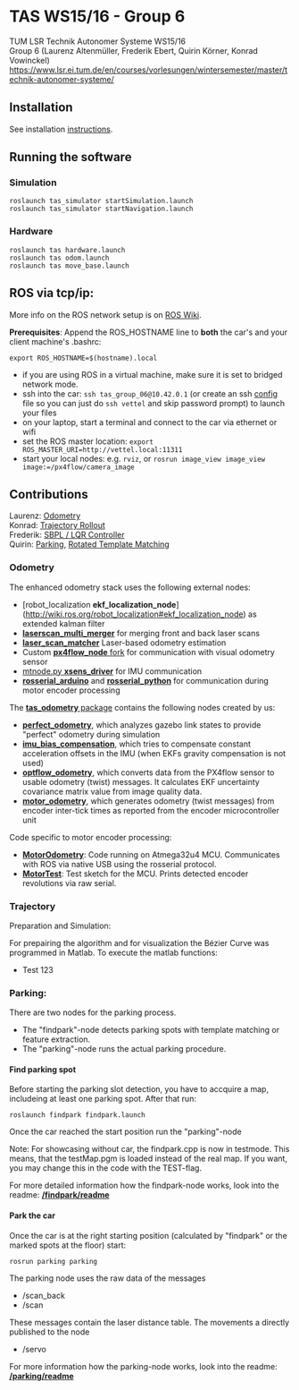 # TAS WS15/16 - Group 6
TUM LSR Technik Autonomer Systeme WS15/16  
Group 6 (Laurenz Altenmüller, Frederik Ebert, Quirin Körner, Konrad Vowinckel)  
https://www.lsr.ei.tum.de/en/courses/vorlesungen/wintersemester/master/technik-autonomer-systeme/

## Installation
See installation [instructions](INSTALL.md).

## Running the software

### Simulation
```
roslaunch tas_simulator startSimulation.launch
roslaunch tas_simulator startNavigation.launch
```

### Hardware
```
roslaunch tas hardware.launch
roslaunch tas odom.launch
roslaunch tas move_base.launch
```

## ROS via tcp/ip:
More info on the ROS network setup is on [ROS Wiki](http://wiki.ros.org/ROS/NetworkSetup).

__Prerequisites__: Append the ROS_HOSTNAME line to __both__ the car's and your client machine's .bashrc:  
```
export ROS_HOSTNAME=$(hostname).local
```

 * if you are using ROS in a virtual machine, make sure it is set to bridged network mode.
 * ssh into the car: `ssh tas_group_06@10.42.0.1` (or create an ssh [config](http://nerderati.com/2011/03/17/simplify-your-life-with-an-ssh-config-file/) file so you can just do `ssh vettel` and skip password prompt) to launch your files
 * on your laptop, start a terminal and connect to the car via ethernet or wifi
 * set the ROS master location: `export ROS_MASTER_URI=http://vettel.local:11311`
 * start your local nodes: e.g. `rviz`, or `rosrun image_view image_view image:=/px4flow/camera_image`
 
## Contributions
Laurenz: [Odometry](#odometry)  
Konrad: [Trajectory Rollout](#trajectory)  
Frederik: [SBPL / LQR Controller](#)  
Quirin: [Parking](#parking), [Rotated Template Matching](#)

### Odometry
The enhanced odometry stack uses the following external nodes:
 * [robot_localization __ekf_localization_node__] (http://wiki.ros.org/robot_localization#ekf_localization_node) as extended kalman filter
 * [__laserscan_multi_merger__](https://github.com/iralabdisco/ira_laser_tools) for merging front and back laser scans
 * [__laser_scan_matcher__](http://wiki.ros.org/laser_scan_matcher) Laser-based odometry estimation
 * Custom [__px4flow_node__ fork](https://github.com/lalten/px-ros-pkg) for communication with visual odometry sensor
 * [mtnode.py __xsens_driver__](http://wiki.ros.org/xsens_driver) for IMU communication
 * [__rosserial_arduino__](http://wiki.ros.org/rosserial_arduino) and [__rosserial_python__](http://wiki.ros.org/rosserial_python) for communication during motor encoder processing

The [__tas_odometry__ package](/tas_odometry/package.xml) contains the following nodes created by us:
 * [__perfect_odometry__](/tas_odometry/src/imu_bias_compensation.cpp), which analyzes gazebo link states to provide "perfect" odometry during simulation
 * [__imu_bias_compensation__](/tas_odometry/src/imu_bias_compensation.cpp), which tries to compensate constant acceleration offsets in the IMU (when EKFs gravity compensation is not used)
 * [__optflow_odometry__](/tas_odometry/src/optflow_odometry.cpp), which converts data from the PX4flow sensor to usable odometry (twist) messages. It calculates EKF uncertainty covariance matrix value from image quality data.
 * [__motor_odometry__](/tas_odometry/src/motor_odometry.cpp), which generates odometry (twist messages) from encoder inter-tick times as reported from the encoder microcontroller unit

Code specific to motor encoder processing:
 * [__MotorOdometry__](/Arduino/MotorOdometry/MotorOdometry.ino): Code running on Atmega32u4 MCU. Communicates with ROS via native USB using the rosserial protocol.
 * [__MotorTest__](/Arduino/MotorTest/MotorTest.ino): Test sketch for the MCU. Prints detected encoder revolutions via raw serial.

### Trajectory
Preparation and Simulation:

For prepairing the algorithm and for visualization the Bézier Curve was programmed in Matlab. To execute the matlab functions:
 * Test 123


### Parking:
There are two nodes for the parking process. 
 * The "findpark"-node detects parking spots with template matching or feature extraction. 
 * The "parking"-node runs the actual parking procedure.

#### Find parking spot
Before starting the parking slot detection, you have to accquire a map, includeing at least one parking spot. After that run:
```
roslaunch findpark findpark.launch
```
Once the car reached the start position run the "parking"-node

Note: For showcasing without car, the findpark.cpp is now in testmode. This means, that the testMap.pgm is loaded instead of the real map. If you want, you may change this in the code with the TEST-flag. 

For more detailed information how the findpark-node works, look into the readme: [__/findpark/readme__](/findpark/readme)

#### Park the car
Once the car is at the right starting position (calculated by "findpark" or the marked spots at the floor) start:
```
rosrun parking parking
```
The parking node uses the raw data of the messages
* /scan_back
* /scan

These messages contain the laser distance table. 
The movements a directly published to the node
* /servo

For more information how the parking-node works, look into the readme: [__/parking/readme__](/parking/readme)
